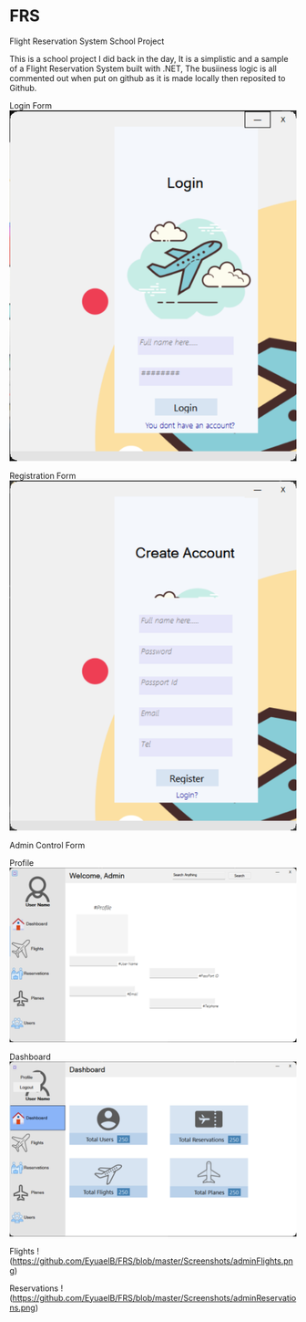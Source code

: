 # FRS
Flight Reservation System 
School Project


This is a school project I did back in the day, It is a simplistic and a sample of a Flight Reservation System built with .NET, The busiiness logic is all commented out when put on github as it is made locally then reposited to Github.  

Login Form
![Login!](https://github.com/EyuaelB/FRS/blob/master/Screenshots/login.png)


Registration Form
![Login!](https://github.com/EyuaelB/FRS/blob/master/Screenshots/register.png)


Admin Control Form

  Profile
  ![Login!](https://github.com/EyuaelB/FRS/blob/master/Screenshots/adminProfile.png)

  Dashboard
  ![Login!](https://github.com/EyuaelB/FRS/blob/master/Screenshots/adminDashboard.png)

  Flights
  !(https://github.com/EyuaelB/FRS/blob/master/Screenshots/adminFlights.png)

  Reservations
  !(https://github.com/EyuaelB/FRS/blob/master/Screenshots/adminReservations.png)



